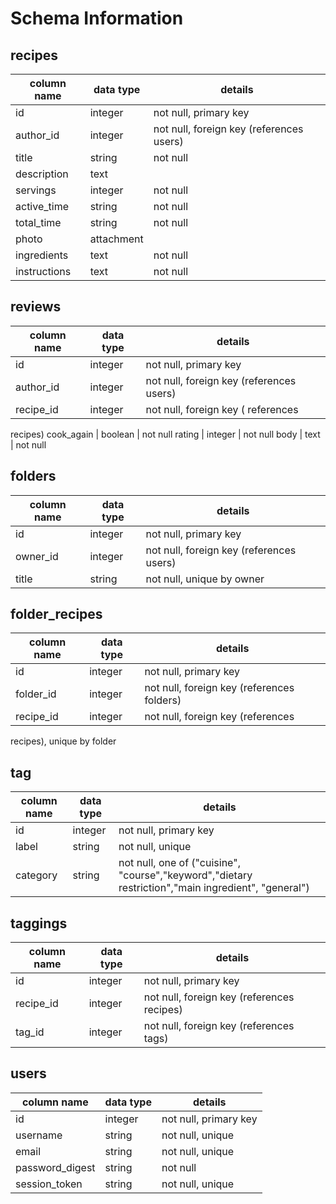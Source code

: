 # Schema Information

## recipes
column name | data type | details
------------|-----------|-----------------------
id          | integer   | not null, primary key
author_id    | integer   | not null, foreign key (references users)
title       | string    | not null
description | text      |
servings    | integer   | not null
active_time | string    | not null
total_time  | string    | not null
photo       | attachment|
ingredients | text      | not null
instructions| text      | not null

## reviews
column name | data type | details
------------|-----------|-----------------------
id          | integer   | not null, primary key
author_id   | integer   | not null, foreign key (references users)
recipe_id   | integer   | not null, foreign key ( references
recipes)
cook_again  | boolean   | not null
rating      | integer   | not null
body        | text      | not null

## folders
column name | data type | details
------------|-----------|-----------------------
id          | integer   | not null, primary key
owner_id    | integer   | not null, foreign key (references users)
title       | string    | not null, unique by owner

## folder_recipes
column name  | data type | details
------------ |-----------|-----------------------
id           | integer   | not null, primary key
folder_id    | integer   | not null, foreign key (references folders)
recipe_id    | integer   | not null, foreign key (references
recipes), unique by folder

## tag
column name | data type | details
------------|-----------|-----------------------
id          | integer   | not null, primary key
label       | string    | not null, unique
category    | string    | not null, one of ("cuisine", "course","keyword","dietary restriction","main ingredient", "general")

## taggings
column name | data type | details
------------|-----------|-----------------------
id          | integer   | not null, primary key
recipe_id   | integer   | not null, foreign key (references recipes)
tag_id      | integer   | not null, foreign key (references tags)

## users
column name     | data type | details
----------------|-----------|-----------------------
id              | integer   | not null, primary key
username        | string    | not null, unique
email           | string    | not null, unique
password_digest | string    | not null
session_token   | string    | not null, unique
